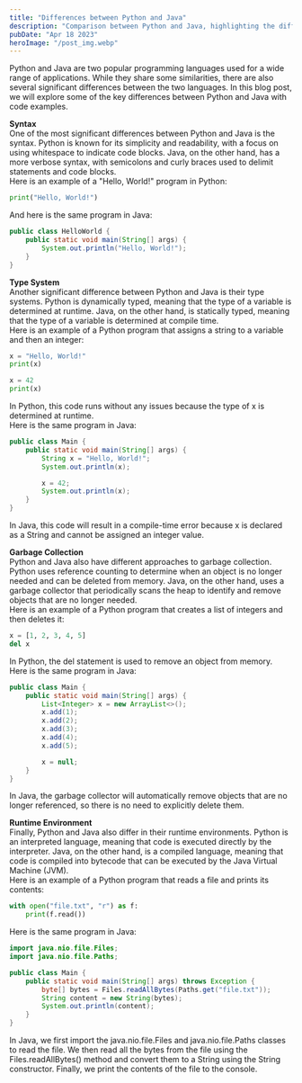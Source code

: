 ```yaml
---
title: "Differences between Python and Java"
description: "Comparison between Python and Java, highlighting the differences in syntax, type systems, garbage collection, and runtime environments..."
pubDate: "Apr 18 2023"
heroImage: "/post_img.webp"
---
```

Python and Java are two popular programming languages used for a wide range of applications. While they share some similarities, there are also several significant differences between the two languages. In this blog post, we will explore some of the key differences between Python and Java with code examples.

**Syntax**  
One of the most significant differences between Python and Java is the syntax. Python is known for its simplicity and readability, with a focus on using whitespace to indicate code blocks. Java, on the other hand, has a more verbose syntax, with semicolons and curly braces used to delimit statements and code blocks.  
Here is an example of a "Hello, World!" program in Python:
```python
print("Hello, World!")
```
And here is the same program in Java:
```java
public class HelloWorld {
    public static void main(String[] args) {
        System.out.println("Hello, World!");
    }
}
```

**Type System**  
Another significant difference between Python and Java is their type systems. Python is dynamically typed, meaning that the type of a variable is determined at runtime. Java, on the other hand, is statically typed, meaning that the type of a variable is determined at compile time.  
Here is an example of a Python program that assigns a string to a variable and then an integer:
```python
x = "Hello, World!"
print(x)

x = 42
print(x)
```
In Python, this code runs without any issues because the type of x is determined at runtime.  
Here is the same program in Java:
```java
public class Main {
    public static void main(String[] args) {
        String x = "Hello, World!";
        System.out.println(x);

        x = 42;
        System.out.println(x);
    }
}
```
In Java, this code will result in a compile-time error because x is declared as a String and cannot be assigned an integer value.

**Garbage Collection**  
Python and Java also have different approaches to garbage collection. Python uses reference counting to determine when an object is no longer needed and can be deleted from memory. Java, on the other hand, uses a garbage collector that periodically scans the heap to identify and remove objects that are no longer needed.  
Here is an example of a Python program that creates a list of integers and then deletes it:
```python
x = [1, 2, 3, 4, 5]
del x
```
In Python, the del statement is used to remove an object from memory.  
Here is the same program in Java:
```java
public class Main {
    public static void main(String[] args) {
        List<Integer> x = new ArrayList<>();
        x.add(1);
        x.add(2);
        x.add(3);
        x.add(4);
        x.add(5);

        x = null;
    }
}
``` 
In Java, the garbage collector will automatically remove objects that are no longer referenced, so there is no need to explicitly delete them.

**Runtime Environment**  
Finally, Python and Java also differ in their runtime environments. Python is an interpreted language, meaning that code is executed directly by the interpreter. Java, on the other hand, is a compiled language, meaning that code is compiled into bytecode that can be executed by the Java Virtual Machine (JVM).  
Here is an example of a Python program that reads a file and prints its contents:
```python
with open("file.txt", "r") as f:
    print(f.read())
``` 
Here is the same program in Java:
```java
import java.nio.file.Files;
import java.nio.file.Paths;

public class Main {
    public static void main(String[] args) throws Exception {
        byte[] bytes = Files.readAllBytes(Paths.get("file.txt"));
        String content = new String(bytes);
        System.out.println(content);
    }
}
```
In Java, we first import the java.nio.file.Files and java.nio.file.Paths classes to read the file. We then read all the bytes from the file using the Files.readAllBytes() method and convert them to a String using the String constructor. Finally, we print the contents of the file to the console.